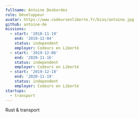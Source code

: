 ```yaml
---
fullname: Antoine Desbordes
role: Développeur
avatar: https://www.codeursenliberte.fr/bios/antoine.jpg
github: antoine-de
missions:
  - start: '2018-11-19'
    end: '2019-12-04'
    status: independent
    employer: Codeurs en Liberté
  - start: '2019-12-06'
    end: '2020-11-16'
    status: independent
    employer: Codeurs en Liberté
  - start: '2019-12-18'
    end: '2020-11-19'
    status: independent
    employer: Codeurs en Liberté
startups:
  - transport
---
```


Rust & transport
